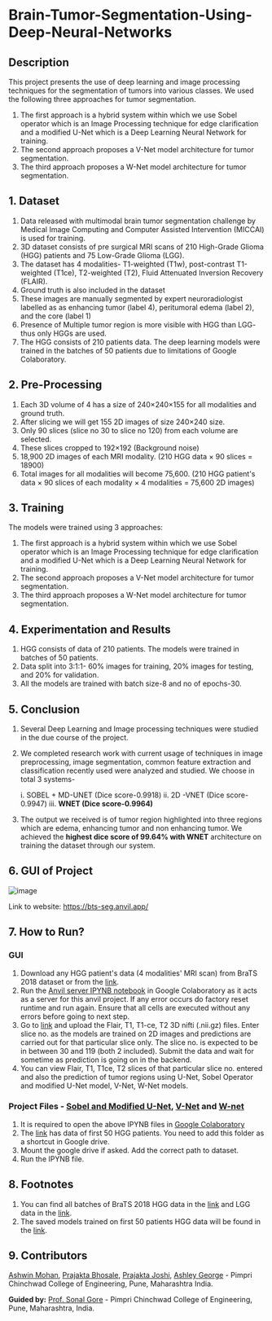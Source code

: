 # Brain-Tumor-Segmentation-Using-Deep-Neural-Networks

## Description
This project presents the use of deep learning and image processing techniques for the segmentation of tumors into various classes. We used the following three approaches for tumor segmentation.
1) The first approach is a hybrid system within which we use Sobel operator which is an Image Processing technique for edge clarification and a modified U-Net which is a Deep Learning Neural Network for training. 
2) The second approach proposes a V-Net model architecture for tumor segmentation.
3) The third approach proposes a W-Net model architecture for tumor segmentation.

## 1. Dataset

1. Data released with multimodal brain tumor segmentation challenge by Medical Image Computing and Computer Assisted Intervention (MICCAI) is used for training.
2. 3D dataset consists of pre surgical MRI scans of 210 High-Grade Glioma (HGG) patients and 75 Low-Grade Glioma (LGG).
3. The dataset has 4 modalities- T1-weighted (T1w), post-contrast T1-weighted (T1ce), T2-weighted (T2), Fluid Attenuated Inversion Recovery (FLAIR).
4. Ground truth is also included in the dataset
5. These images are manually segmented by expert neuroradiologist labelled as as enhancing tumor (label 4), peritumoral edema (label 2), and the core (label 1)
6. Presence of Multiple tumor region is more visible with HGG than LGG- thus only HGGs are used.
7. The HGG consists of 210 patients data. The deep learning models were trained in the batches of 50 patients due to limitations of Google Colaboratory.

## 2. Pre-Processing

1. Each 3D volume of 4 has a size of 240×240×155 for all modalities and ground truth.
2. After slicing we will get 155 2D images of size 240×240 size.
3. Only 90 slices (slice no 30 to slice no 120) from each volume are selected.
4. These slices cropped to  192×192 (Background noise)
5. 18,900 2D images of each MRI modality. (210 HGG data × 90 slices = 18900)
6. Total images for all modalities will become 75,600. (210 HGG patient's data × 90 slices of each modality × 4 modalities = 75,600 2D images)

## 3. Training

The models were trained using 3 approaches:
1) The first approach is a hybrid system within which we use Sobel operator which is an Image Processing technique for edge clarification and a modified U-Net which is a Deep Learning Neural Network for training. 
2) The second approach proposes a V-Net model architecture for tumor segmentation.
3) The third approach proposes a W-Net model architecture for tumor segmentation.

## 4. Experimentation and Results

1. HGG consists of data of 210 patients. The models were trained in batches of 50 patients.
2. Data split into 3:1:1- 60% images for training, 20% images for testing, and 20% for validation.
3. All the models are trained with batch size-8 and no of epochs-30.

## 5. Conclusion

1. Several Deep Learning and Image processing techniques were studied in the due course of the project. 
2. We completed research work with current usage of techniques in image preprocessing, image segmentation, common feature extraction and classification recently used were
   analyzed and studied. We choose in total 3 systems-
      
      i. SOBEL + MD-UNET (Dice score-0.9918)
      ii. 2D -VNET (Dice score-0.9947)
      iii. **WNET (Dice score-0.9964)**
3. The output we received is of tumor region highlighted into three regions which are edema, enhancing tumor and non enhancing tumor. We achieved the **highest dice score of
    99.64% with WNET** architecture on training the dataset through our system.

 
## 6. GUI of Project

![image](https://user-images.githubusercontent.com/40360231/122669670-12010880-d1dc-11eb-8845-bd2b2aef5b00.png)

Link to website: https://bts-seg.anvil.app/

## 7. How to Run?
 
### GUI

1) Download any HGG patient's data (4 modalities' MRI scan) from BraTS 2018 dataset or from the [link](https://drive.google.com/drive/folders/1sVqDB9aXVr87UIM9g7YktPJxzKOMSDA7?usp=sharing). 
2) Run the [Anvil server IPYNB notebook](https://github.com/Brain-Tumor-Segmentation/brain-tumor-segmentation-using-deep-neural-networks/blob/main/Codes/BTS_anvil_server.ipynb) in Google Colaboratory as it acts as a server for this anvil project. If any error occurs do factory reset runtime and run again. Ensure that all cells are executed without any errors before going to next step. 
3) Go to [link](https://bts-seg.anvil.app/) and upload the Flair, T1, T1-ce, T2 3D nifti (.nii.gz) files. Enter slice no. as the models are trained on 2D images and predictions are carried out for that particular slice only. The slice no. is expected to be in between 30 and 119 (both 2 included). Submit the data and wait for sometime as prediction is going on in the backend. 
4) You can view Flair, T1, T1ce, T2 slices of that particular slice no. entered and also the prediction of tumor regions using U-Net, Sobel Operator and modified U-Net model, V-Net, W-Net models. 

### Project Files - [Sobel and Modified U-Net](https://github.com/Brain-Tumor-Segmentation/brain-tumor-segmentation-using-deep-neural-networks/blob/main/Codes/Modified_U_Net_with_sobel_operator.ipynb), [V-Net](https://github.com/Brain-Tumor-Segmentation/brain-tumor-segmentation-using-deep-neural-networks/blob/main/Codes/2D_VNET.ipynb) and [W-net](https://github.com/Brain-Tumor-Segmentation/brain-tumor-segmentation-using-deep-neural-networks/blob/main/Codes/W_net_resblock.ipynb)

1. It is required to open the above IPYNB files in [Google Colaboratory](https://colab.research.google.com/)
2. The [link](https://drive.google.com/drive/u/2/folders/1sVqDB9aXVr87UIM9g7YktPJxzKOMSDA7) has data of first 50 HGG patients. You need to add this folder as a shortcut in Google drive.
3. Mount the google drive if asked. Add the correct path to dataset.
4. Run the IPYNB file.


## 8. Footnotes

1. You can find all batches of BraTS 2018 HGG data in the [link](https://drive.google.com/drive/folders/1_97pAToVAow2BOaPFvB2qHGCAoyB41m6?usp=sharing) and LGG data in the [link](https://drive.google.com/drive/folders/1l_H6nlGtXHDx4ie5_yg7mpx7gYMdQgfR?usp=sharing).
2. The saved models trained on first 50 patients HGG data will be found in the [link](https://drive.google.com/drive/folders/1hst3tiH6nk4IexlUiL32eVHvnb_MR7Z7?usp=sharing).

## 9. Contributors

[Ashwin Mohan](mailto:mohanashwin999@gmail.com), [Prajakta Bhosale](mailto:prajatabhosale3333@gmail.com), [Prajakta Joshi](mailto:prajakta.joshi1999@gmail.com), [Ashley George](mailto:ashleygeorge1999@gmail.com) - Pimpri Chinchwad College of Engineering, Pune, Maharashtra India.

**Guided by:** [Prof. Sonal Gore](mailto:sonalgore@gmail.com) - Pimpri Chinchwad College of Engineering, Pune, Maharashtra, India.
